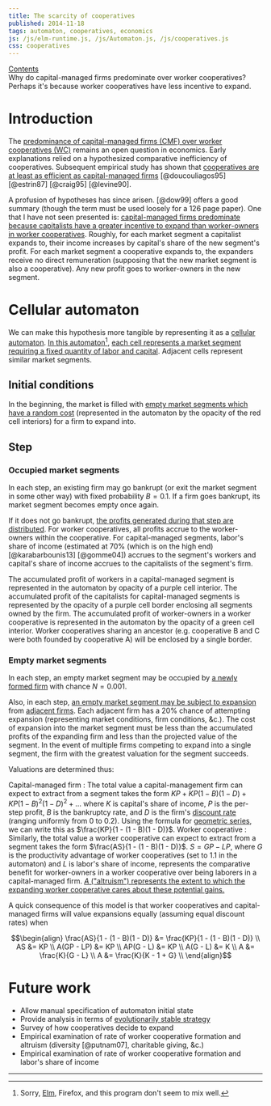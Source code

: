 ```yaml
---
title: The scarcity of cooperatives
published: 2014-11-18
tags: automaton, cooperatives, economics
js: /js/elm-runtime.js, /js/Automaton.js, /js/cooperatives.js
css: cooperatives
---
```


<div id="graph-of-contents"><a href="#arg-map">Contents</a></div>

<div class="abstract">
Why do capital-managed firms predominate over worker cooperatives? Perhaps it's
because worker cooperatives have less incentive to expand.
</div>

# Introduction

The <a href="#arg-map" id="predominate">predominance of capital-managed firms
(CMF) over worker cooperatives (WC)</a> remains an open question in economics.
Early explanations relied on a hypothesized comparative inefficiency of
cooperatives. Subsequent empirical study has shown that
<a href="arg-map" id="efficient">cooperatives are at least as efficient
as capital-managed firms</a> [@doucouliagos95] [@estrin87] [@craig95]
[@levine90].

A profusion of hypotheses has since arisen. [@dow99] offers a good summary
(though the term must be used loosely for a 126 page paper). One that I have not
seen presented is: <a href="#arg-map" id="hypothesis">capital-managed firms
predominate because capitalists have a greater incentive to expand than
worker-owners in worker cooperatives</a>. Roughly, for each market segment a
capitalist expands to, their income increases by capital's share of the new
segment's profit. For each market segment a cooperative expands to, the
expanders receive no direct remuneration (supposing that the new market segment
is also a cooperative). Any new profit goes to worker-owners in the new segment.

<!--more-->

# Cellular automaton

We can make this hypothesis more tangible by representing it as a
[cellular automaton](https://en.wikipedia.org/wiki/Cellular_automaton).
<span class="noted"><a href="#arg-map" id="automaton-link">In this
automaton</a></span>[^elm], <a href="#arg-map" id="segment">each cell represents
a market segment requiring a fixed quantity of labor and capital</a>. Adjacent
cells represent similar market segments.

<div id="automaton" />

## Initial conditions

In the beginning, the market is filled with <a href="#arg-map" id="empty">empty
market segments which have a random cost</a> (represented in the automaton by
the opacity of the <span class="empty">red cell interiors</span>) for a firm to
expand into.

## Step

### Occupied market segments

In each step, an existing firm may go bankrupt (or exit the market
segment in some other way) with fixed probability $B = 0.1$. If a firm goes
bankrupt, its market segment becomes empty once again.

If it does not go bankrupt, <a href="#arg-map" id="accum">the profits generated
during that step are distributed</a>. For worker cooperatives, all profits
accrue to the worker-owners within the cooperative. For capital-managed
segments, labor's share of income (estimated at 70% (which is on the high end)
[@karabarbounis13] [@gomme04]) accrues to the segment's workers and capital's
share of income accrues to the capitalists of the segment's firm.

The accumulated profit of workers in a capital-managed segment is represented in
the automaton by opacity of a <span class="capital">purple cell interior</span>.
The accumulated profit of the capitalists for capital-managed segments is
represented by the opacity of a <span class="capital">purple cell border</span>
enclosing all segments owned by the firm. The accumulated profit of
worker-owners in a worker cooperative is represented in the automaton by the
opacity of a <span class="labor">green cell interior</span>. Worker cooperatives
sharing an ancestor (e.g. cooperative B and C were both founded by cooperative
A) will be enclosed by a single border.

### Empty market segments

In each step, an empty market segment may be occupied by
<a href="#arg-map" id="firm">a newly formed firm</a> with chance $N = 0.001$.

Also, in each step, <a href="#arg-map" id="expand">an empty market segment may
be subject to expansion</a> from
[adjacent firms](https://en.wikipedia.org/wiki/Von_Neumann_neighborhood).
Each adjacent firm has a 20% chance of attempting expansion (representing market
conditions, firm conditions, &c.). The cost of expansion into the market segment
must be less than the accumulated profits of the expanding firm and less than
the projected value of the segment. In the event of multiple firms competing
to expand into a single segment, the firm with the greatest valuation for the
segment succeeds.

Valuations are determined thus:

Capital-managed firm
  :  The total value a capital-management firm can expect to extract from a
     segment takes the form
     $KP + KP(1 - B)(1 - D) + KP(1 - B)^2(1 - D)^2 + \ldots$ where $K$ is
     capital's share of income, $P$ is the per-step profit, $B$ is the
     bankruptcy rate, and $D$ is the firm's
     [discount rate](https://en.wikipedia.org/wiki/Present_value) (ranging
     uniformly from $0$ to $0.2$). Using the
     formula for
     [geometric series](https://en.wikipedia.org/wiki/Geometric_series#Formula),
     we can write this as $\frac{KP}{1 - (1 - B)(1 - D)}$.
Worker cooperative
  :  Similarly, the total value a worker cooperative can expect to extract from
     a segment takes the form  $\frac{AS}{1 - (1 - B)(1 - D)}$. $S = GP -
     LP$, where $G$ is the productivity advantage of worker cooperatives (set
     to 1.1 in the automaton) and $L$ is labor's share of income, represents the
     comparative benefit for worker-owners in a worker cooperative over being
     laborers in a capital-managed firm. <a href="#arg-map" id="altruism">
     $A$ ("altruism") represents the extent to which the expanding worker
     cooperative cares about these potential gains.</a>

A quick consequence of this model is that worker cooperatives and
capital-managed firms will value expansions equally (assuming equal discount
rates) when

$$\begin{align}
\frac{AS}{1 - (1 - B)(1 - D)} &= \frac{KP}{1 - (1 - B)(1 - D)} \\
AS &= KP \\
A(GP - LP) &= KP \\
AP(G - L) &= KP \\
A(G - L) &= K \\
A &= \frac{K}{G - L} \\
A &= \frac{K}{K - 1 + G} \\
\end{align}$$

# Future work

- Allow manual specification of automaton initial state
- Provide analysis in terms of
[evolutionarily stable strategy](https://en.wikipedia.org/wiki/Evolutionarily_stable_strategy)
- Survey of how cooperatives decide to expand
- Empirical examination of rate of worker cooperative formation and altruism
  (diversity [@putnam07], charitable giving, &c.)
- Empirical examination of rate of worker cooperative formation and labor's
  share of income

[^elm]: Sorry, [Elm](http://elm-lang.org/), Firefox, and this program don't seem
to mix well.

<hr class="references">

<script type="text/javascript">
document.addEventListener("DOMContentLoaded", function() {
    Elm.embed(Elm.Automaton, $('#automaton').get(0));
});
</script>
